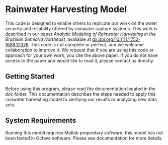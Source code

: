# Rainwater Harvesting Model

This code is designed to enable others to replicate our work on the water security and reliability offered by rainwater capture systems. This work is described in our paper *Analytic Modeling of Rainwater Harvesting in the Brazilian Semiarid Northeast*, available at [dx.doi.org/10.1111/1752-1688.12376](dx.doi.org/10.1111/1752-1688.12376).
This code is not complete or perfect, and we welcome collaboration to improve it.
We request that if you are using this code or approach for your own work, you cite the above paper.
If you do not have access to the paper and would like to read it, please contact us directly.

## Getting Started

Before using this program, please read the documentation located in the *doc* folder.
This documentation describes the steps needed to apply this rainwater harvesting model to verifying our results or analyzing new data sets.

## System Requirements

Running this model requires Matlab proprietary software; this model has not been tested in Octave software.
Please see documentation for more details.
